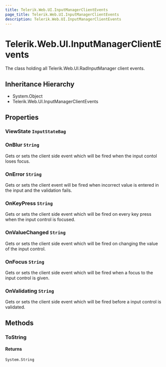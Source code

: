 ```yaml
---
title: Telerik.Web.UI.InputManagerClientEvents
page_title: Telerik.Web.UI.InputManagerClientEvents
description: Telerik.Web.UI.InputManagerClientEvents
---
```


# Telerik.Web.UI.InputManagerClientEvents

The class holding all Telerik.Web.UI.RadInputManager client events.

## Inheritance Hierarchy

* System.Object
* Telerik.Web.UI.InputManagerClientEvents

## Properties

###  ViewState `InputStateBag`

###  OnBlur `String`

Gets or sets the client side event which will be fired when the input contol loses focus.

###  OnError `String`

Gets or sets the client event will be fired when incorrect value is entered in the input and the validation fails.

###  OnKeyPress `String`

Gets or sets the client side event which will be fired on every key press when the input control is focused.

###  OnValueChanged `String`

Gets or sets the client side event which will be fired on changing the value of the input control.

###  OnFocus `String`

Gets or sets the client side event which will be fired when a focus to the input control is given.

###  OnValidating `String`

Gets or sets the client side event which will be fired before a input control is validated.

## Methods

###  ToString

#### Returns

`System.String` 

